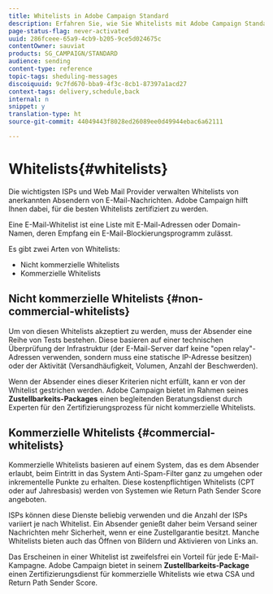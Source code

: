 ```yaml
---
title: Whitelists in Adobe Campaign Standard
description: Erfahren Sie, wie Sie Whitelists mit Adobe Campaign Standard optimieren können.
page-status-flag: never-activated
uuid: 286fceee-65a9-4cb9-b205-9ce5d024675c
contentOwner: sauviat
products: SG_CAMPAIGN/STANDARD
audience: sending
content-type: reference
topic-tags: sheduling-messages
discoiquuid: 9c7fd670-bba9-4f3c-8cb1-87397a1acd27
context-tags: delivery,schedule,back
internal: n
snippet: y
translation-type: ht
source-git-commit: 44049443f8028ed26089ee0d49944ebac6a62111

---
```



# Whitelists{#whitelists}

Die wichtigsten ISPs und Web Mail Provider verwalten Whitelists von anerkannten Absendern von E-Mail-Nachrichten. Adobe Campaign hilft Ihnen dabei, für die besten Whitelists zertifiziert zu werden.

Eine E-Mail-Whitelist ist eine Liste mit E-Mail-Adressen oder Domain-Namen, deren Empfang ein E-Mail-Blockierungsprogramm zulässt.

Es gibt zwei Arten von Whitelists:
* Nicht kommerzielle Whitelists
* Kommerzielle Whitelists

## Nicht kommerzielle Whitelists {#non-commercial-whitelists}

Um von diesen Whitelists akzeptiert zu werden, muss der Absender eine Reihe von Tests bestehen. Diese basieren auf einer technischen Überprüfung der Infrastruktur (der E-Mail-Server darf keine &quot;open relay&quot;-Adressen verwenden, sondern muss eine statische IP-Adresse besitzen) oder der Aktivität (Versandhäufigkeit, Volumen, Anzahl der Beschwerden).

Wenn der Absender eines dieser Kriterien nicht erfüllt, kann er von der Whitelist gestrichen werden. Adobe Campaign bietet im Rahmen seines **Zustellbarkeits-Packages** einen begleitenden Beratungsdienst durch Experten für den Zertifizierungsprozess für nicht kommerzielle Whitelists.

## Kommerzielle Whitelists {#commercial-whitelists}

Kommerzielle Whitelists basieren auf einem System, das es dem Absender erlaubt, beim Eintritt in das System Anti-Spam-Filter ganz zu umgehen oder inkrementelle Punkte zu erhalten. Diese kostenpflichtigen Whitelists (CPT oder auf Jahresbasis) werden von Systemen wie Return Path Sender Score angeboten.

ISPs können diese Dienste beliebig verwenden und die Anzahl der ISPs variiert je nach Whitelist. Ein Absender genießt daher beim Versand seiner Nachrichten mehr Sicherheit, wenn er eine Zustellgarantie besitzt. Manche Whitelists bieten auch das Öffnen von Bildern und Aktivieren von Links an.

Das Erscheinen in einer Whitelist ist zweifelsfrei ein Vorteil für jede E-Mail-Kampagne. Adobe Campaign bietet in seinem **Zustellbarkeits-Package** einen Zertifizierungsdienst für kommerzielle Whitelists wie etwa CSA und Return Path Sender Score.